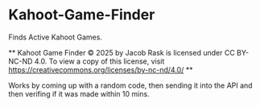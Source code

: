 # Kahoot-Game-Finder
Finds Active Kahoot Games.

** Kahoot Game Finder  © 2025 by Jacob Rask is licensed under CC BY-NC-ND 4.0. To view a copy of this license, visit https://creativecommons.org/licenses/by-nc-nd/4.0/ **

Works by coming up with a random code, then sending it into the API and then verifing if it was made within 10 mins.

